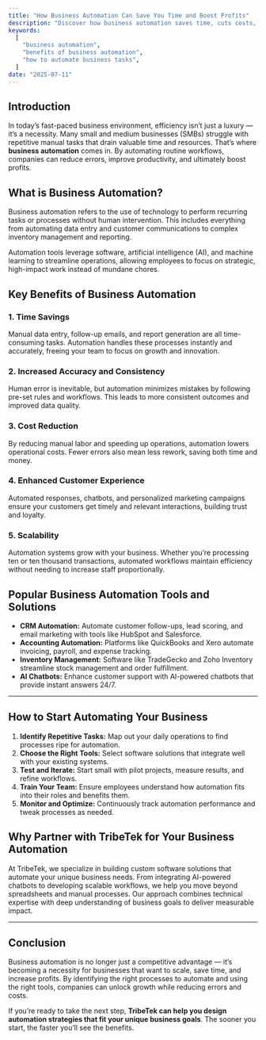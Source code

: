 ```yaml
---
title: "How Business Automation Can Save You Time and Boost Profits"
description: "Discover how business automation saves time, cuts costs, and boosts profits by streamlining your workflows with smart technology."
keywords:
  [
    "business automation",
    "benefits of business automation",
    "how to automate business tasks",
  ]
date: "2025-07-11"
---
```


## Introduction

In today’s fast-paced business environment, efficiency isn’t just a luxury — it’s a necessity. Many small and medium businesses (SMBs) struggle with repetitive manual tasks that drain valuable time and resources. That’s where **business automation** comes in. By automating routine workflows, companies can reduce errors, improve productivity, and ultimately boost profits.

## What is Business Automation?

Business automation refers to the use of technology to perform recurring tasks or processes without human intervention. This includes everything from automating data entry and customer communications to complex inventory management and reporting.

Automation tools leverage software, artificial intelligence (AI), and machine learning to streamline operations, allowing employees to focus on strategic, high-impact work instead of mundane chores.

## Key Benefits of Business Automation

### 1. Time Savings

Manual data entry, follow-up emails, and report generation are all time-consuming tasks. Automation handles these processes instantly and accurately, freeing your team to focus on growth and innovation.

### 2. Increased Accuracy and Consistency

Human error is inevitable, but automation minimizes mistakes by following pre-set rules and workflows. This leads to more consistent outcomes and improved data quality.

### 3. Cost Reduction

By reducing manual labor and speeding up operations, automation lowers operational costs. Fewer errors also mean less rework, saving both time and money.

### 4. Enhanced Customer Experience

Automated responses, chatbots, and personalized marketing campaigns ensure your customers get timely and relevant interactions, building trust and loyalty.

### 5. Scalability

Automation systems grow with your business. Whether you’re processing ten or ten thousand transactions, automated workflows maintain efficiency without needing to increase staff proportionally.

## Popular Business Automation Tools and Solutions

- **CRM Automation:** Automate customer follow-ups, lead scoring, and email marketing with tools like HubSpot and Salesforce.
- **Accounting Automation:** Platforms like QuickBooks and Xero automate invoicing, payroll, and expense tracking.
- **Inventory Management:** Software like TradeGecko and Zoho Inventory streamline stock management and order fulfillment.
- **AI Chatbots:** Enhance customer support with AI-powered chatbots that provide instant answers 24/7.

---

## How to Start Automating Your Business

1. **Identify Repetitive Tasks:** Map out your daily operations to find processes ripe for automation.
2. **Choose the Right Tools:** Select software solutions that integrate well with your existing systems.
3. **Test and Iterate:** Start small with pilot projects, measure results, and refine workflows.
4. **Train Your Team:** Ensure employees understand how automation fits into their roles and benefits them.
5. **Monitor and Optimize:** Continuously track automation performance and tweak processes as needed.

## Why Partner with TribeTek for Your Business Automation

At TribeTek, we specialize in building custom software solutions that automate your unique business needs. From integrating AI-powered chatbots to developing scalable workflows, we help you move beyond spreadsheets and manual processes. Our approach combines technical expertise with deep understanding of business goals to deliver measurable impact.

---

## Conclusion

Business automation is no longer just a competitive advantage — it’s becoming a necessity for businesses that want to scale, save time, and increase profits. By identifying the right processes to automate and using the right tools, companies can unlock growth while reducing errors and costs.  

If you’re ready to take the next step, **TribeTek can help you design automation strategies that fit your unique business goals**. The sooner you start, the faster you’ll see the benefits.
